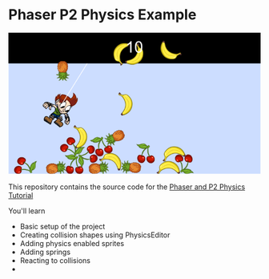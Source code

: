 # Phaser P2 Physics Example

![Phaser P2 Physics Example](screenshot.png)

This repository contains the source code for the [Phaser and P2 Physics Tutorial](https://www.codeandweb.com/blog/2015/10/07/phaser-p2-physics-example-tutorial)

You'll learn

* Basic setup of the project
* Creating collision shapes using PhysicsEditor
* Adding physics enabled sprites
* Adding springs
* Reacting to collisions
* 